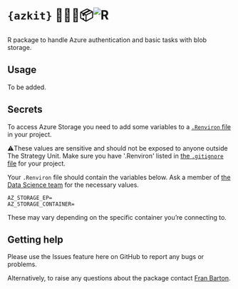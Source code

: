 # `{azkit}` 🌊🔑📂📦![R](https://www.r-project.org/favicon-32x32.png)

R package to handle Azure authentication and basic tasks with blob storage.

## Usage

To be added.

## Secrets

To access Azure Storage you need to add some variables to a
[`.Renviron` file][posit] in your project.

⚠️These values are sensitive and should not be exposed to anyone outside The
Strategy Unit.
Make sure you have '.Renviron' listed in [the `.gitignore` file][github] for
your project.

Your `.Renviron` file should contain the variables below.
Ask a member of [the Data Science team][suds] for the necessary values.

```
AZ_STORAGE_EP=
AZ_STORAGE_CONTAINER=
```

These may vary depending on the specific container you’re connecting to.

## Getting help

Please use the Issues feature here on GitHub to report any bugs or problems.

Alternatively, to raise any questions about the package contact
[Fran Barton](mailto:francis.barton@nhs.net).

[posit]: https://docs.posit.co/ide/user/ide/guide/environments/r/managing-r.html#renviron
[github]: https://docs.github.com/en/get-started/getting-started-with-git/ignoring-files
[suds]: https://the-strategy-unit.github.io/data_science/about.html
